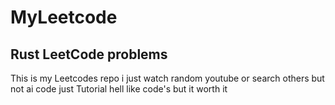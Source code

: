 # MyLeetcode
## Rust LeetCode problems
This is my Leetcodes repo i just watch random youtube or search others but not ai code just Tutorial hell like code's but it worth it 
